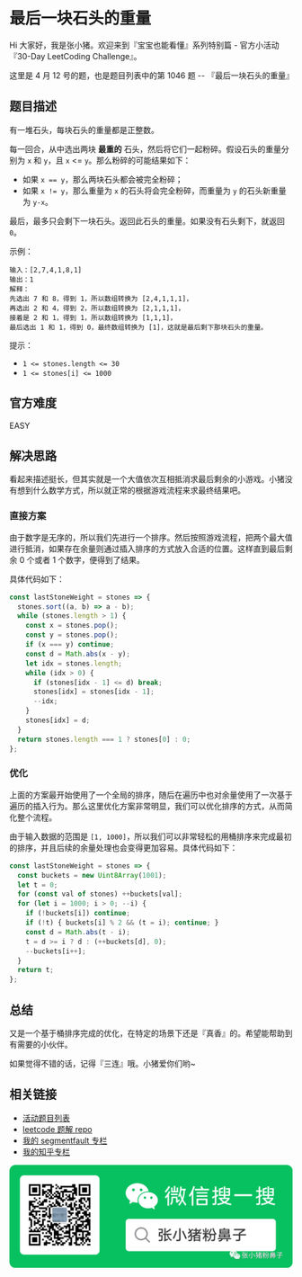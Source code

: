 # 最后一块石头的重量

Hi 大家好，我是张小猪。欢迎来到『宝宝也能看懂』系列特别篇 - 官方小活动 『30-Day LeetCoding Challenge』。

这里是 4 月 12 号的题，也是题目列表中的第 1046 题 -- 『最后一块石头的重量』

## 题目描述

有一堆石头，每块石头的重量都是正整数。

每一回合，从中选出两块 __最重的__ 石头，然后将它们一起粉碎。假设石头的重量分别为 `x` 和 `y`，且 `x` <= `y`。那么粉碎的可能结果如下：

- 如果 `x == y`，那么两块石头都会被完全粉碎；
- 如果 `x != y`，那么重量为 `x` 的石头将会完全粉碎，而重量为 `y` 的石头新重量为 `y-x`。

最后，最多只会剩下一块石头。返回此石头的重量。如果没有石头剩下，就返回 `0`。

示例：

```shell
输入：[2,7,4,1,8,1]
输出：1
解释：
先选出 7 和 8，得到 1，所以数组转换为 [2,4,1,1,1]，
再选出 2 和 4，得到 2，所以数组转换为 [2,1,1,1]，
接着是 2 和 1，得到 1，所以数组转换为 [1,1,1]，
最后选出 1 和 1，得到 0，最终数组转换为 [1]，这就是最后剩下那块石头的重量。
```

提示：

- `1 <= stones.length <= 30`
- `1 <= stones[i] <= 1000`

## 官方难度

EASY

## 解决思路

看起来描述挺长，但其实就是一个大值依次互相抵消求最后剩余的小游戏。小猪没有想到什么数学方式，所以就正常的根据游戏流程来求最终结果吧。

### 直接方案

由于数字是无序的，所以我们先进行一个排序。然后按照游戏流程，把两个最大值进行抵消，如果存在余量则通过插入排序的方式放入合适的位置。这样直到最后剩余 0 个或者 1 个数字，便得到了结果。

具体代码如下：

```js
const lastStoneWeight = stones => {
  stones.sort((a, b) => a - b);
  while (stones.length > 1) {
    const x = stones.pop();
    const y = stones.pop();
    if (x === y) continue;
    const d = Math.abs(x - y);
    let idx = stones.length;
    while (idx > 0) {
      if (stones[idx - 1] <= d) break;
      stones[idx] = stones[idx - 1];
      --idx;
    }
    stones[idx] = d;
  }
  return stones.length === 1 ? stones[0] : 0;
};
```

### 优化

上面的方案最开始使用了一个全局的排序，随后在遍历中也对余量使用了一次基于遍历的插入行为。那么这里优化方案非常明显，我们可以优化排序的方式，从而简化整个流程。

由于输入数据的范围是 `[1, 1000]`，所以我们可以非常轻松的用桶排序来完成最初的排序，并且后续的余量处理也会变得更加容易。具体代码如下：

```js
const lastStoneWeight = stones => {
  const buckets = new Uint8Array(1001);
  let t = 0;
  for (const val of stones) ++buckets[val];
  for (let i = 1000; i > 0; --i) {
    if (!buckets[i]) continue;
    if (!t) { buckets[i] % 2 && (t = i); continue; }
    const d = Math.abs(t - i);
    t = d >= i ? d : (++buckets[d], 0);
    --buckets[i++];
  }
  return t;
};
```

## 总结

又是一个基于桶排序完成的优化，在特定的场景下还是『真香』的。希望能帮助到有需要的小伙伴。

如果觉得不错的话，记得『三连』哦。小猪爱你们哟~

## 相关链接

- [活动题目列表](https://github.com/poppinlp/leetcode#30-day-leetcoding-challenge)
- [leetcode 题解 repo](https://github.com/poppinlp/leetcode)
- [我的 segmentfault 专栏](https://segmentfault.com/blog/zxzfbz)
- [我的知乎专栏](https://zhuanlan.zhihu.com/zxzfbz)

![我的微信公众号：张小猪粉鼻子](../resources/qrcode_green.jpeg)
